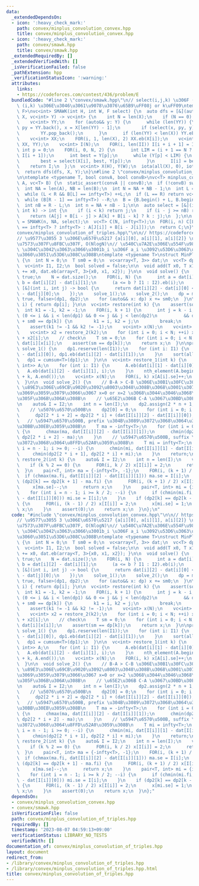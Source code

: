 ```yaml
---
data:
  _extendedDependsOn:
  - icon: ':heavy_check_mark:'
    path: convex/minplus_convolution_convex.hpp
    title: convex/minplus_convolution_convex.hpp
  - icon: ':heavy_check_mark:'
    path: convex/smawk.hpp
    title: convex/smawk.hpp
  _extendedRequiredBy: []
  _extendedVerifiedWith: []
  _isVerificationFailed: false
  _pathExtension: hpp
  _verificationStatusIcon: ':warning:'
  attributes:
    links:
    - https://codeforces.com/contest/436/problem/E
  bundledCode: "#line 2 \"convex/smawk.hpp\"\n// select(i,j,k) \u306F (i,j) \u3068\
    \ (i,k) \u306E\u3046\u3061\u9078\u3076\u65B9\uFF08j or k\uFF09\ntemplate <typename\
    \ F>\nvc<int> SMAWK(int H, int W, F select) {\n  auto dfs = [&](auto& dfs, vc<int>\
    \ X, vc<int> Y) -> vc<int> {\n    int N = len(X);\n    if (N == 0) return {};\n\
    \    vc<int> YY;\n    for (auto&& y: Y) {\n      while (len(YY)) {\n        int\
    \ py = YY.back(), x = X[len(YY) - 1];\n        if (select(x, py, y) == py) break;\n\
    \        YY.pop_back();\n      }\n      if (len(YY) < len(X)) YY.eb(y);\n    }\n\
    \    vc<int> XX;\n    FOR(i, 1, len(X), 2) XX.eb(X[i]);\n    vc<int> II = dfs(dfs,\
    \ XX, YY);\n    vc<int> I(N);\n    FOR(i, len(II)) I[i + i + 1] = II[i];\n   \
    \ int p = 0;\n    FOR(i, 0, N, 2) {\n      int LIM = (i + 1 == N ? Y.back() :\
    \ I[i + 1]);\n      int best = Y[p];\n      while (Y[p] < LIM) {\n        ++p;\n\
    \        best = select(X[i], best, Y[p]);\n      }\n      I[i] = best;\n    }\n\
    \    return I;\n  };\n  vc<int> X(H), Y(W);\n  iota(all(X), 0), iota(all(Y), 0);\n\
    \  return dfs(dfs, X, Y);\n}\n#line 2 \"convex/minplus_convolution_convex.hpp\"\
    \n\ntemplate <typename T, bool convA, bool convB>\nvc<T> minplus_convolution_convex(vc<T>\
    \ A, vc<T> B) {\n  static_assert(convA || convB);\n  if (!convB) swap(A, B);\n\
    \  int NA = len(A), NB = len(B);\n  int N = NA + NB - 1;\n  int L = 0, R = NB;\n\
    \  while (L < R && B[L] == infty<T>) ++L;\n  if (L == R) return vc<T>(N, infty<T>);\n\
    \  while (B[R - 1] == infty<T>) --R;\n  B = {B.begin() + L, B.begin() + R};\n\
    \  int nB = R - L;\n  int n = NA + nB - 1;\n\n  auto select = [&](int i, int j,\
    \ int k) -> int {\n    if (i < k) return j;\n    if (i - j >= nB) return k;\n\
    \    return (A[j] + B[i - j] > A[k] + B[i - k] ? k : j);\n  };\n\n  vc<int> J\
    \ = SMAWK(n, NA, select);\n  vc<T> C(N, infty<T>);\n  FOR(i, n) C[L + i] = (A[J[i]]\
    \ == infty<T> ? infty<T> : A[J[i]] + B[i - J[i]]);\n  return C;\n}\n#line 2 \"\
    convex/minplus_convolution_of_triples.hpp\"\n\n// https://codeforces.com/contest/436/problem/E\n\
    // \u9577\u3055 3 \u306E\u6570\u5217 {a[i][0], a[i][1], a[i][2]} \u305F\u3061\u306E\
    \u7573\u307F\u8FBC\u307F, O(NlogN)\n// \u540C\u7A2E\u306E\u554F\u984C\uFF1A(a_i,b_i)\
    \ \u304C\u3042\u3063\u3066\u3001b_i \u306F a_i \u3092\u53D6\u3063\u3066\u304B\u3089\
    \u3060\u3051\u53D6\u308C\u308B\ntemplate <typename T>\nstruct MinPlus_Convolution_of_Triples\
    \ {\n  int N = 0;\n  T sm0 = 0;\n  vc<array<T, 3>> dat;\n  vc<T> dp1, dp2, dp;\n\
    \  vc<int> I1, I2;\n  bool solved = false;\n\n  void add(T x0, T x1, T x2) { sm0\
    \ += x0, dat.eb(array<T, 3>{x0, x1, x2}); }\n\n  void solve() {\n    solved =\
    \ true;\n    N = dat.size();\n    FOR(i, N) {\n      int a = dat[i][1] - dat[i][0],\
    \ b = dat[i][2] - dat[i][1];\n      (a <= b ? I1 : I2).eb(i);\n    };\n    sort(all(I2),\
    \ [&](int i, int j) -> bool {\n      return dat[i][2] - dat[i][0] < dat[j][2]\
    \ - dat[j][0];\n    });\n    solve_1();\n    solve_2();\n    dp = minplus_convolution_convex<T,\
    \ true, false>(dp1, dp2);\n    for (auto&& x: dp) x += sm0;\n  }\n\n  T operator[](int\
    \ i) { return dp[i]; }\n\n  vc<int> restore(int k) {\n    assert(solved);\n  \
    \  int k1 = -1, k2 = -1;\n    FOR(i, k + 1) {\n      int j = k - i;\n      if\
    \ (0 <= i && i < len(dp1) && 0 <= j && j < len(dp2)\n          && dp1[i] + dp2[j]\
    \ + sm0 == dp[k]) {\n        k1 = i, k2 = j;\n        break;\n      }\n    }\n\
    \    assert(k1 != -1 && k2 != -1);\n    vc<int> x(N);\n    vc<int> x1 = restore_1(k1);\n\
    \    vc<int> x2 = restore_2(k2);\n    for (int i = 0; i < N; ++i) x[i] = x1[i]\
    \ + x2[i];\n    // check\n    T sm = 0;\n    for (int i = 0; i < N; ++i) sm +=\
    \ dat[i][x[i]];\n    assert(sm == dp[k]);\n    return x;\n  }\n\nprivate:\n  void\
    \ solve_1() {\n    dp1.reserve(len(I1));\n    for (int i: I1) {\n      dp1.eb(dat[i][1]\
    \ - dat[i][0]), dp1.eb(dat[i][2] - dat[i][1]);\n    }\n    sort(all(dp1));\n \
    \   dp1 = cumsum<T>(dp1);\n  }\n\n  vc<int> restore_1(int k) {\n    vc<pair<T,\
    \ int>> A;\n    for (int i: I1) {\n      A.eb(dat[i][1] - dat[i][0], i);\n   \
    \   A.eb(dat[i][2] - dat[i][1], i);\n    }\n    nth_element(A.begin(), A.begin()\
    \ + k, A.end());\n    vc<int> x(N);\n    FOR(i, k) x[A[i].se]++;\n    return x;\n\
    \  }\n\n  void solve_2() {\n    // B-A > C-B \u306E\u30B1\u30FC\u30B9\n    //\
    \ \u89E3\u306E\u69CB\u9020\u3092\u8003\u3048\u308B\u3068\u3001\u307B\u3068\u3093\
    \u3069\u3059\u3079\u3066\u3067 x=0 or x=2 \u3068\u3044\u3046\u3068\u308A\u304B\
    \u305F\u306B\u306A\u308B\n    // \u65E2\u306B C-A \u3067\u30BD\u30FC\u30C8\u6E08\
    \n    auto& I = I2;\n    int n = len(I);\n    dp2.assign(2 * n + 1, infty<T>);\n\
    \    // \u5076\u6570\u500B\n    dp2[0] = 0;\n    for (int i = 0; i < n; ++i) {\n\
    \      dp2[2 * i + 2] = dp2[2 * i] + (dat[I[i]][2] - dat[I[i]][0]);\n    }\n \
    \   // \u5947\u6570\u500B, prefix \u304B\u3089\u3072\u3068\u3064\u30AD\u30E3\u30F3\
    \u30BB\u30EB\u3059\u308B\n    T ma = -infty<T>;\n    for (int i = 0; i < n; ++i)\
    \ {\n      chmax(ma, dat[I[i]][2] - dat[I[i]][1]);\n      chmin(dp2[2 * i + 1],\
    \ dp2[2 * i + 2] - ma);\n    }\n    // \u5947\u6570\u500B, suffix \u304B\u3089\
    \u3072\u3068\u3064\u8FFD\u52A0\u3059\u308B\n    T mi = infty<T>;\n    for (int\
    \ i = n - 1; i >= 0; --i) {\n      chmin(mi, dat[I[i]][1] - dat[I[i]][0]);\n \
    \     chmin(dp2[2 * i + 1], dp2[2 * i] + mi);\n    }\n    return;\n  }\n\n  vc<int>\
    \ restore_2(int k) {\n    auto& I = I2;\n    int n = len(I);\n    vc<int> x(N);\n\
    \    if (k % 2 == 0) {\n      FOR(i, k / 2) x[I[i]] = 2;\n      return x;\n  \
    \  }\n    pair<T, int> ma = {-infty<T>, -1};\n    FOR(i, (k + 1) / 2) {\n    \
    \  if (chmax(ma.fi, dat[I[i]][2] - dat[I[i]][1])) ma.se = I[i];\n    }\n    if\
    \ (dp2[k] == dp2[k + 1] - ma.fi) {\n      FOR(i, (k + 1) / 2) x[I[i]] = 2;\n \
    \     x[ma.se]--;\n      return x;\n    }\n    pair<T, int> mi = {infty<T>, -1};\n\
    \    for (int i = n - 1; i >= k / 2; --i) {\n      if (chmin(mi.fi, dat[I[i]][1]\
    \ - dat[I[i]][0])) mi.se = I[i];\n    }\n    if (dp2[k] == dp2[k - 1] + mi.fi)\
    \ {\n      FOR(i, (k - 1) / 2) x[I[i]] = 2;\n      x[mi.se] = 1;\n      return\
    \ x;\n    }\n    assert(0);\n    return x;\n  }\n};\n"
  code: "#include \"convex/minplus_convolution_convex.hpp\"\n\n// https://codeforces.com/contest/436/problem/E\n\
    // \u9577\u3055 3 \u306E\u6570\u5217 {a[i][0], a[i][1], a[i][2]} \u305F\u3061\u306E\
    \u7573\u307F\u8FBC\u307F, O(NlogN)\n// \u540C\u7A2E\u306E\u554F\u984C\uFF1A(a_i,b_i)\
    \ \u304C\u3042\u3063\u3066\u3001b_i \u306F a_i \u3092\u53D6\u3063\u3066\u304B\u3089\
    \u3060\u3051\u53D6\u308C\u308B\ntemplate <typename T>\nstruct MinPlus_Convolution_of_Triples\
    \ {\n  int N = 0;\n  T sm0 = 0;\n  vc<array<T, 3>> dat;\n  vc<T> dp1, dp2, dp;\n\
    \  vc<int> I1, I2;\n  bool solved = false;\n\n  void add(T x0, T x1, T x2) { sm0\
    \ += x0, dat.eb(array<T, 3>{x0, x1, x2}); }\n\n  void solve() {\n    solved =\
    \ true;\n    N = dat.size();\n    FOR(i, N) {\n      int a = dat[i][1] - dat[i][0],\
    \ b = dat[i][2] - dat[i][1];\n      (a <= b ? I1 : I2).eb(i);\n    };\n    sort(all(I2),\
    \ [&](int i, int j) -> bool {\n      return dat[i][2] - dat[i][0] < dat[j][2]\
    \ - dat[j][0];\n    });\n    solve_1();\n    solve_2();\n    dp = minplus_convolution_convex<T,\
    \ true, false>(dp1, dp2);\n    for (auto&& x: dp) x += sm0;\n  }\n\n  T operator[](int\
    \ i) { return dp[i]; }\n\n  vc<int> restore(int k) {\n    assert(solved);\n  \
    \  int k1 = -1, k2 = -1;\n    FOR(i, k + 1) {\n      int j = k - i;\n      if\
    \ (0 <= i && i < len(dp1) && 0 <= j && j < len(dp2)\n          && dp1[i] + dp2[j]\
    \ + sm0 == dp[k]) {\n        k1 = i, k2 = j;\n        break;\n      }\n    }\n\
    \    assert(k1 != -1 && k2 != -1);\n    vc<int> x(N);\n    vc<int> x1 = restore_1(k1);\n\
    \    vc<int> x2 = restore_2(k2);\n    for (int i = 0; i < N; ++i) x[i] = x1[i]\
    \ + x2[i];\n    // check\n    T sm = 0;\n    for (int i = 0; i < N; ++i) sm +=\
    \ dat[i][x[i]];\n    assert(sm == dp[k]);\n    return x;\n  }\n\nprivate:\n  void\
    \ solve_1() {\n    dp1.reserve(len(I1));\n    for (int i: I1) {\n      dp1.eb(dat[i][1]\
    \ - dat[i][0]), dp1.eb(dat[i][2] - dat[i][1]);\n    }\n    sort(all(dp1));\n \
    \   dp1 = cumsum<T>(dp1);\n  }\n\n  vc<int> restore_1(int k) {\n    vc<pair<T,\
    \ int>> A;\n    for (int i: I1) {\n      A.eb(dat[i][1] - dat[i][0], i);\n   \
    \   A.eb(dat[i][2] - dat[i][1], i);\n    }\n    nth_element(A.begin(), A.begin()\
    \ + k, A.end());\n    vc<int> x(N);\n    FOR(i, k) x[A[i].se]++;\n    return x;\n\
    \  }\n\n  void solve_2() {\n    // B-A > C-B \u306E\u30B1\u30FC\u30B9\n    //\
    \ \u89E3\u306E\u69CB\u9020\u3092\u8003\u3048\u308B\u3068\u3001\u307B\u3068\u3093\
    \u3069\u3059\u3079\u3066\u3067 x=0 or x=2 \u3068\u3044\u3046\u3068\u308A\u304B\
    \u305F\u306B\u306A\u308B\n    // \u65E2\u306B C-A \u3067\u30BD\u30FC\u30C8\u6E08\
    \n    auto& I = I2;\n    int n = len(I);\n    dp2.assign(2 * n + 1, infty<T>);\n\
    \    // \u5076\u6570\u500B\n    dp2[0] = 0;\n    for (int i = 0; i < n; ++i) {\n\
    \      dp2[2 * i + 2] = dp2[2 * i] + (dat[I[i]][2] - dat[I[i]][0]);\n    }\n \
    \   // \u5947\u6570\u500B, prefix \u304B\u3089\u3072\u3068\u3064\u30AD\u30E3\u30F3\
    \u30BB\u30EB\u3059\u308B\n    T ma = -infty<T>;\n    for (int i = 0; i < n; ++i)\
    \ {\n      chmax(ma, dat[I[i]][2] - dat[I[i]][1]);\n      chmin(dp2[2 * i + 1],\
    \ dp2[2 * i + 2] - ma);\n    }\n    // \u5947\u6570\u500B, suffix \u304B\u3089\
    \u3072\u3068\u3064\u8FFD\u52A0\u3059\u308B\n    T mi = infty<T>;\n    for (int\
    \ i = n - 1; i >= 0; --i) {\n      chmin(mi, dat[I[i]][1] - dat[I[i]][0]);\n \
    \     chmin(dp2[2 * i + 1], dp2[2 * i] + mi);\n    }\n    return;\n  }\n\n  vc<int>\
    \ restore_2(int k) {\n    auto& I = I2;\n    int n = len(I);\n    vc<int> x(N);\n\
    \    if (k % 2 == 0) {\n      FOR(i, k / 2) x[I[i]] = 2;\n      return x;\n  \
    \  }\n    pair<T, int> ma = {-infty<T>, -1};\n    FOR(i, (k + 1) / 2) {\n    \
    \  if (chmax(ma.fi, dat[I[i]][2] - dat[I[i]][1])) ma.se = I[i];\n    }\n    if\
    \ (dp2[k] == dp2[k + 1] - ma.fi) {\n      FOR(i, (k + 1) / 2) x[I[i]] = 2;\n \
    \     x[ma.se]--;\n      return x;\n    }\n    pair<T, int> mi = {infty<T>, -1};\n\
    \    for (int i = n - 1; i >= k / 2; --i) {\n      if (chmin(mi.fi, dat[I[i]][1]\
    \ - dat[I[i]][0])) mi.se = I[i];\n    }\n    if (dp2[k] == dp2[k - 1] + mi.fi)\
    \ {\n      FOR(i, (k - 1) / 2) x[I[i]] = 2;\n      x[mi.se] = 1;\n      return\
    \ x;\n    }\n    assert(0);\n    return x;\n  }\n};"
  dependsOn:
  - convex/minplus_convolution_convex.hpp
  - convex/smawk.hpp
  isVerificationFile: false
  path: convex/minplus_convolution_of_triples.hpp
  requiredBy: []
  timestamp: '2023-08-07 04:59:13+09:00'
  verificationStatus: LIBRARY_NO_TESTS
  verifiedWith: []
documentation_of: convex/minplus_convolution_of_triples.hpp
layout: document
redirect_from:
- /library/convex/minplus_convolution_of_triples.hpp
- /library/convex/minplus_convolution_of_triples.hpp.html
title: convex/minplus_convolution_of_triples.hpp
---
```

